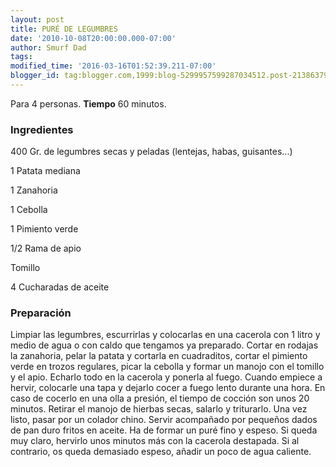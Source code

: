 ```yaml
---
layout: post
title: PURÉ DE LEGUMBRES
date: '2010-10-08T20:00:00.000-07:00'
author: Smurf Dad
tags: 
modified_time: '2016-03-16T01:52:39.211-07:00'
blogger_id: tag:blogger.com,1999:blog-5299957599287034512.post-2138637951002671622
---
```


Para 4 personas.
<b>Tiempo</b> 60 minutos.

<h3>Ingredientes</h3>

400 Gr. de legumbres secas y peladas (lentejas, habas, guisantes...)

1 Patata mediana

1 Zanahoria

1 Cebolla

1 Pimiento verde

1/2 Rama de apio

Tomillo

4 Cucharadas de aceite

<h3>Preparación</h3>

Limpiar las legumbres, escurrirlas y colocarlas en una cacerola con 1 litro y medio de agua o con caldo que tengamos ya preparado. Cortar en rodajas la zanahoria, pelar la patata y cortarla en cuadraditos, cortar el pimiento verde en trozos regulares, picar la cebolla y formar un manojo con el tomillo y el apio. Echarlo todo en la cacerola y ponerla al fuego. Cuando empiece a hervir, colocarle una tapa y dejarlo cocer a fuego lento durante una hora. En caso de cocerlo en una olla a presión, el tiempo de cocción son unos 20 minutos. Retirar el manojo de hierbas secas, salarlo y triturarlo. Una vez listo, pasar por un colador chino. Servir acompañado por pequeños dados de pan duro fritos en aceite. Ha de formar un puré fino y espeso. Si queda muy claro, hervirlo unos minutos más con la cacerola destapada. Si al contrario, os queda demasiado espeso, añadir un poco de agua caliente.

